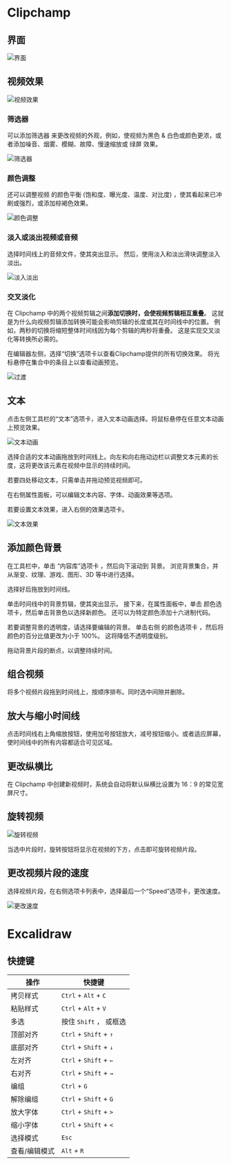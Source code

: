 

# Clipchamp




## 界面

![界面](https://support.content.office.net/zh-cn/media/1c507cf3-2f63-415e-9a0e-447713eb0abd.png)


##  视频效果

![视频效果](https://support.content.office.net/zh-cn/media/aaf5af32-d8b2-4144-a8bf-8132f066ed3e.png)

###  筛选器

可以添加筛选器 来更改视频的外观，例如，使视频为黑色 & 白色或颜色更浓，或者添加噪音、烟雾、模糊、故障、慢速缩放或 绿屏 效果。

![筛选器](https://support.content.office.net/zh-cn/media/ed662820-6576-4f2c-a37f-d06e579f81b4.png)


###  颜色调整

还可以调整视频 的颜色平衡 (饱和度、曝光度、温度、对比度) ，使其看起来已冲刷或强烈，或添加棕褐色效果。

![颜色调整](https://support.content.office.net/zh-cn/media/aaf5af32-d8b2-4144-a8bf-8132f066ed3e.png)

###  淡入或淡出视频或音频

选择时间线上的音频文件，使其突出显示。 然后，使用淡入和淡出滑块调整淡入淡出。

![淡入淡出](https://support.content.office.net/zh-cn/media/cc6df67a-d059-4149-9e4d-bcd0f8012e66.png)

### 交叉淡化

在 Clipchamp 中的两个视频剪辑之间**添加切换时，会使视频剪辑相互重叠**。 这就是为什么向视频剪辑添加转换可能会影响剪辑的长度或其在时间线中的位置。 例如，两秒的切换将缩短整体时间线因为每个剪辑的两秒将重叠。 这是实现交叉淡化等转换所必需的。

在编辑器左侧，选择“切换”选项卡以查看Clipchamp提供的所有切换效果。 将光标悬停在集合中的条目上以查看动画预览。

![过渡](https://support.content.office.net/zh-cn/media/f7275463-c1e1-4a34-847a-94ac7a6c11c5.png)

## 文本

点击左侧工具栏的“文本”选项卡，进入文本动画选择。将鼠标悬停在任意文本动画上预览效果。

![文本动画](https://support.content.office.net/zh-cn/media/8d664b22-6a0d-43f6-9911-ddb0868deee4.png)

选择合适的文本动画拖放到时间线上。向左和向右拖动边栏以调整文本元素的长度，这将更改该元素在视频中显示的持续时间。

若要四处移动文本，只需单击并拖动预览视频即可。

在右侧属性面板，可以编辑文本内容、字体、动画效果等选项。

若要设置文本效果，进入右侧的效果选项卡。

![文本效果](https://support.content.office.net/zh-cn/media/437b187b-529d-4186-b244-adfe186afa89.png)

##  添加颜色背景

在工具栏中，单击 “内容库”选项卡 ，然后向下滚动到 背景。 浏览背景集合，并从渐变、纹理、游戏、图形、3D 等中进行选择。

选择好后拖放到时间线。

单击时间线中的背景剪辑，使其突出显示。 接下来，在属性面板中，单击 颜色选项卡，然后单击背景色以选择新颜色。 还可以为特定颜色添加十六进制代码。

若要调整背景的透明度，请选择要编辑的背景。 单击右侧 的颜色选项卡 ，然后将颜色的百分比值更改为小于 100%。 这将降低不透明度级别。

拖动背景片段的断点，以调整持续时间。


##  组合视频

将多个视频片段拖到时间线上，按顺序排布。同时选中间隙并删除。

##  放大与缩小时间线

点击时间线右上角缩放按钮，使用加号按钮放大，减号按钮缩小。或者适应屏幕，使时间线中的所有内容都适合可见区域。

## 更改纵横比

在 Clipchamp 中创建新视频时，系统会自动将默认纵横比设置为 16：9 的常见宽屏尺寸。


## 旋转视频

![旋转视频](https://support.content.office.net/zh-cn/media/b9ebb96c-339c-4e97-bac3-eeed6a90d0ff.png)

当选中片段时，旋转按钮将显示在视频的下方，点击即可旋转视频片段。

##  更改视频片段的速度

选择视频片段，在右侧选项卡列表中，选择最后一个“Speed”选项卡，更改速度。

![更改速度](https://support.content.office.net/zh-cn/media/61ca3b3c-4149-4cf2-9a5b-51e54094d2fe.png)



# Excalidraw



## 快捷键

操作  |  快捷键
|---|---|
拷贝样式 | `Ctrl` + `Alt` + `C`
粘贴样式 | `Ctrl` + `Alt` + `V`
多选 | 按住 `Shift` ， 或框选
顶部对齐 | `Ctrl` + `Shift` + `↑`
底部对齐 | `Ctrl` + `Shift` + `↓`
左对齐 | `Ctrl` + `Shift` + `←`
右对齐 | `Ctrl` + `Shift` + `→`
编组 | `Ctrl` + `G`
解除编组 | `Ctrl` + `Shift` + `G`
放大字体 | `Ctrl` + `Shift` + `>`
缩小字体 | `Ctrl` + `Shift` + `<`
选择模式 | `Esc`
查看/编辑模式 | `Alt` + `R`
